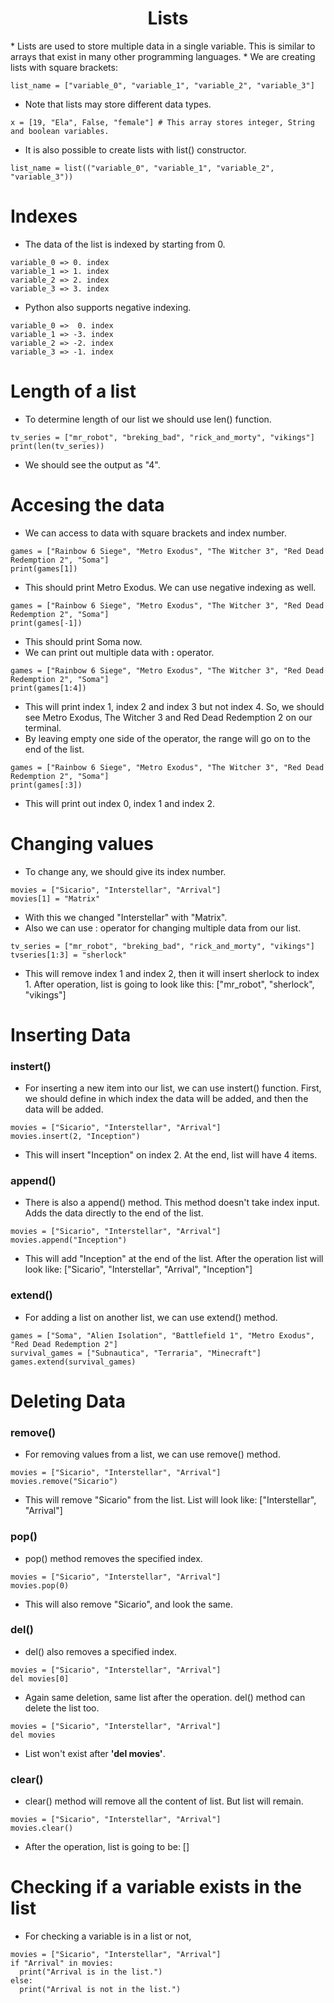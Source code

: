 <h1 align='center'> Lists </h1>
* Lists are used to store multiple data in a single variable. This is similar to arrays that exist in many other programming languages.
* We are creating lists with square brackets:

```
list_name = ["variable_0", "variable_1", "variable_2", "variable_3"]
```
* Note that lists may store different data types.
```
x = [19, "Ela", False, "female"] # This array stores integer, String and boolean variables.
```
* It is also possible to create lists with list() constructor.
```
list_name = list(("variable_0", "variable_1", "variable_2", "variable_3"))
```

# Indexes
* The data of the list is indexed by starting from 0.
```
variable_0 => 0. index
variable_1 => 1. index
variable_2 => 2. index
variable_3 => 3. index
```

* Python also supports negative indexing.
```
variable_0 =>  0. index
variable_1 => -3. index
variable_2 => -2. index
variable_3 => -1. index
```

# Length of a list
* To determine length of our list we should use len() function.
```
tv_series = ["mr_robot", "breking_bad", "rick_and_morty", "vikings"]
print(len(tv_series))
```
* We should see the output as "4".

# Accesing the data
* We can access to data with square brackets and index number.
```
games = ["Rainbow 6 Siege", "Metro Exodus", "The Witcher 3", "Red Dead Redemption 2", "Soma"]
print(games[1])
```
* This should print Metro Exodus. We can use negative indexing as well.
```
games = ["Rainbow 6 Siege", "Metro Exodus", "The Witcher 3", "Red Dead Redemption 2", "Soma"]
print(games[-1])
```
* This should print Soma now.
* We can print out multiple data with **:** operator.
```
games = ["Rainbow 6 Siege", "Metro Exodus", "The Witcher 3", "Red Dead Redemption 2", "Soma"]
print(games[1:4])
```
* This will print index 1, index 2 and index 3 but not index 4. So, we should see Metro Exodus, The Witcher 3 and Red Dead Redemption 2 on our terminal.
* By leaving empty one side of the operator, the range will go on to the end of the list.
```
games = ["Rainbow 6 Siege", "Metro Exodus", "The Witcher 3", "Red Dead Redemption 2", "Soma"]
print(games[:3])
```
* This will print out index 0, index 1 and index 2.

# Changing values
* To change any, we should give its index number.
```
movies = ["Sicario", "Interstellar", "Arrival"]
movies[1] = "Matrix"
```
* With this we changed "Interstellar" with "Matrix".
* Also we can use : operator for changing multiple data from our list.
```
tv_series = ["mr_robot", "breking_bad", "rick_and_morty", "vikings"]
tvseries[1:3] = "sherlock"
```
* This will remove index 1 and index 2, then it will insert sherlock to index 1. After operation, list is going to look like this: ["mr_robot", "sherlock", "vikings"]

# Inserting Data
### instert()
* For inserting a new item into our list, we can use instert() function. First, we should define in which index the data will be added, and then the data will be added. 
```
movies = ["Sicario", "Interstellar", "Arrival"]
movies.insert(2, "Inception")
```
* This will insert "Inception" on index 2. At the end, list will have 4 items.

### append()
* There is also a append() method. This method doesn't take index input. Adds the data directly to the end of the list.
```
movies = ["Sicario", "Interstellar", "Arrival"]
movies.append("Inception")
```
* This will add "Inception" at the end of the list. After the operation list will look like: ["Sicario", "Interstellar", "Arrival", "Inception"]

### extend()
* For adding a list on another list, we can use extend() method.
```
games = ["Soma", "Alien Isolation", "Battlefield 1", "Metro Exodus", "Red Dead Redemption 2"]
survival_games = ["Subnautica", "Terraria", "Minecraft"]
games.extend(survival_games)
```

# Deleting Data
### remove()
* For removing values from a list, we can use remove() method.
```
movies = ["Sicario", "Interstellar", "Arrival"]
movies.remove("Sicario")
```
* This will remove "Sicario" from the list. List will look like: ["Interstellar", "Arrival"]

### pop()
* pop() method removes the specified index.
```
movies = ["Sicario", "Interstellar", "Arrival"]
movies.pop(0)
```
* This will also remove "Sicario", and look the same.

### del()
* del() also removes a specified index.
```
movies = ["Sicario", "Interstellar", "Arrival"]
del movies[0]
```
* Again same deletion, same list after the operation. del() method can delete the list too.
```
movies = ["Sicario", "Interstellar", "Arrival"]
del movies
```
* List won't exist after **'del movies'**.

### clear()
* clear() method will remove all the content of list. But list will remain.
```
movies = ["Sicario", "Interstellar", "Arrival"]
movies.clear()
```
* After the operation, list is going to be: []

# Checking if a variable exists in the list
* For checking a variable is in a list or not,
```
movies = ["Sicario", "Interstellar", "Arrival"]
if "Arrival" in movies:
  print("Arrival is in the list.")
else:
  print("Arrival is not in the list.")
```
